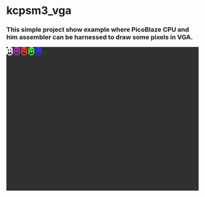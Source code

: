 # kcpsm3_vga
### This simple project show example where PicoBlaze CPU and him assembler can be harnessed to draw some pixels in VGA.
![Five typeface 5x7 characters with different colors - example smile character](vga.bmp)
